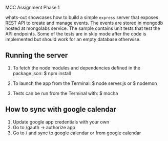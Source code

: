 MCC Assignment Phase 1

whats-out showcases how to build a simple `express` server that exposes REST API to create and manage events.
The events are stored in mongodb hosted at mongolabs service.
The sample contains unit tests that test the API endpoints. Some of the tests are in skip mode after the code is implemented but should work for an empty database otherwise.

## Running the server

1) To fetch the node modules and dependencies defined in the package.json: 
    $ npm install 

2) To launch the app from the Terminal:
    $ node server.js 
    or 
    $ nodemon

3) Tests can be run from the Terminal with:
   $ mocha


## How to sync with google calendar

1) Update google app credentials with your own
2) Go to /gauth -> authorize app
3) Go to / and sync to google calendar or from google calendar
